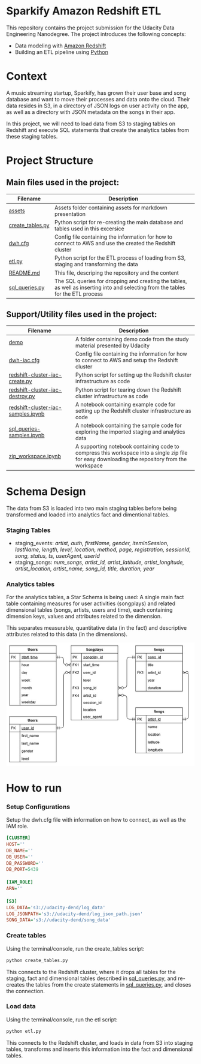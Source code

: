 # Sparkify Amazon Redshift ETL

This repository contains the project submission for the Udacity Data Engineering Nanodegree. The project introduces the following concepts:
* Data modeling with [Amazon Redshift](https://aws.amazon.com/redshift/)
* Building an ETL pipeline using [Python](https://www.python.org/)


# Context 

A music streaming startup, Sparkify, has grown their user base and song database and want to move their processes and data onto the cloud. Their data resides in S3, in a directory of JSON logs on user activity on the app, as well as a directory with JSON metadata on the songs in their app.

In this project, we will need to load data from S3 to staging tables on Redshift and execute SQL statements that create the analytics tables from these staging tables.


# Project Structure

## Main files used in the project:

|Filename|Description|
|---|---|
|[assets](./assets/)|Assets folder containing assets for markdown presentation|
|[create_tables.py](./create_tables.py)|Python script for re-creating the main database and tables used in this excersice|
|[dwh.cfg](./dwh.cfg)|Config file containing the information for how to connect to AWS and use the created the Redshift cluster|
|[etl.py](./etl.py)|Python script for the ETL process of loading from S3, staging and transforming the data|
|[README.md](./README.md)|This file, descriping the repository and the content|
|[sql_queries.py](./sql_queries.py)|The SQL queries for dropping and creating the tables, as well as inserting into and selecting from the tables for the ETL process|


## Support/Utility files used in the project:

|Filename|Description|
|---|---|
|[demo](./demo/)|A folder containing demo code from the study material presented by Udacity|
|[dwh-iac.cfg](./dwh-iac.cfg)|Config file containing the information for how to connect to AWS and setup the Redshift cluster|
|[redshift-cluster-iac-create.py](./redshift-cluster-iac-create.py)|Python script for setting up the Redshift cluster infrastructure as code|
|[redshift-cluster-iac-destroy.py](./redshift-cluster-iac-destroy.py)|Python script for tearing down the Redshift cluster infrastructure as code|
|[redshift-cluster-iac-samples.ipynb](./redshift-cluster-iac-samples.ipynb)|A notebook containing example code for setting up the Redshift cluster infrastructure as code|
|[sql_queries-samples.ipynb](./sql_queries-samples.ipynb)|A notebook containing the sample code for exploring the imported staging and analytics data|
|[zip_workspace.ipynb](./zip_workspace.ipynb)|A supporting notebook containing code to compress this workspace into a single zip file for easy downloading the repository from the workspace|


# Schema Design

The data from S3 is loaded into two main staging tables before being transformed and loaded into analytics fact and dimentional tables.

### Staging Tables

* staging_events: *artist, auth, firstName, gender, itemInSession, lastName, length, level, location, method, page, registration, sessionId, song, status, ts, userAgent, userId*
* staging_songs: *num_songs, artist_id, artist_latitude, artist_longitude, artist_location, artist_name, song_id, title, duration, year*

### Analytics tables

For the analytics tables, a Star Schema is being used: A single main fact table containing measures for user activities (songplays) and related dimensional tables (songs, artists, users and time), each containing dimension keys, values and attributes related to the dimension.

This separates measurable, quantitative data (in the fact) and descriptive attributes related to this data (in the dimensions). 

![Image](./assets/redshift-analytics-tables.jpg)


# How to run 

### Setup Configurations

Setup the dwh.cfg file with information on how to connect, as well as the IAM role.

```ini
[CLUSTER]
HOST=''
DB_NAME=''
DB_USER=''
DB_PASSWORD=''
DB_PORT=5439

[IAM_ROLE]
ARN=''

[S3]
LOG_DATA='s3://udacity-dend/log_data'
LOG_JSONPATH='s3://udacity-dend/log_json_path.json'
SONG_DATA='s3://udacity-dend/song_data'
```

### Create tables

Using the terminal/console, run the create_tables script:

```sh
python create_tables.py
```

This connects to the Redshift cluster, where it drops all tables for the staging, fact and dimensional tables described in [sql_queries.py](./sql_queries.py), and re-creates the tables from the create statements in [sql_queries.py](./sql_queries.py), and closes the connection.


### Load data

Using the terminal/console, run the etl script:

```sh
python etl.py
```

This connects to the Redshift cluster, and loads in data from S3 into staging tables, transforms and inserts this information into the fact and dimensional tables.
